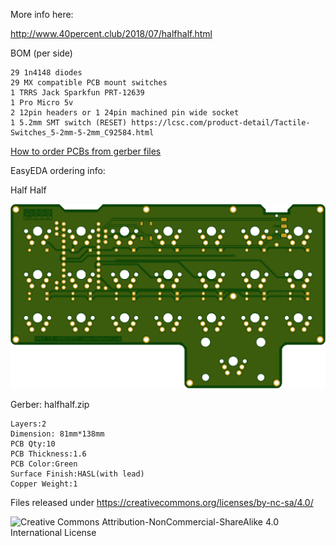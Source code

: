 More info here:

http://www.40percent.club/2018/07/halfhalf.html

BOM (per side)

    29 1n4148 diodes
    29 MX compatible PCB mount switches
    1 TRRS Jack Sparkfun PRT-12639
    1 Pro Micro 5v
    2 12pin headers or 1 24pin machined pin wide socket
    1 5.2mm SMT switch (RESET) https://lcsc.com/product-detail/Tactile-Switches_5-2mm-5-2mm_C92584.html

[How to order PCBs from gerber files](http://www.40percent.club/2017/03/ordering-pcb.html)

EasyEDA ordering info:

Half Half

![halfhalf](halfhalf.png)

Gerber: halfhalf.zip

    Layers:2 
    Dimension: 81mm*138mm  
    PCB Qty:10 
    PCB Thickness:1.6 
    PCB Color:Green 
    Surface Finish:HASL(with lead) 
    Copper Weight:1


Files released under https://creativecommons.org/licenses/by-nc-sa/4.0/

![Creative Commons Attribution-NonCommercial-ShareAlike 4.0 International License](https://i.creativecommons.org/l/by-nc-sa/4.0/88x31.png)
